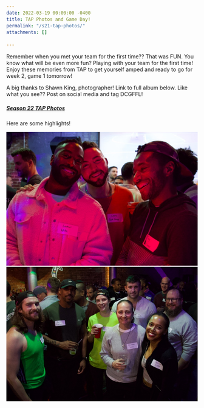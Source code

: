 ```yaml
---
date: 2022-03-19 00:00:00 -0400
title: TAP Photos and Game Day!
permalink: "/s21-tap-photos/"
attachments: []

---
```

Remember when you met your team for the first time?? That was FUN. You know what will be even more fun? Playing with your team for the first time! Enjoy these memories from TAP to get yourself amped and ready to go for week 2, game 1 tomorrow! 

A big thanks to Shawn King, photographer!  Link to full album below. Like what you see?? Post on social media and tag DCGFFL!

##### [Season 22 TAP Photos](https://drive.google.com/drive/folders/137J_e6L1Fn-_UendgyIBY6jzHA_7BYzQ)

Here are some highlights!

![](/img/season22_tap-2.jpeg)  
![](/img/season22_tap-1.jpeg)